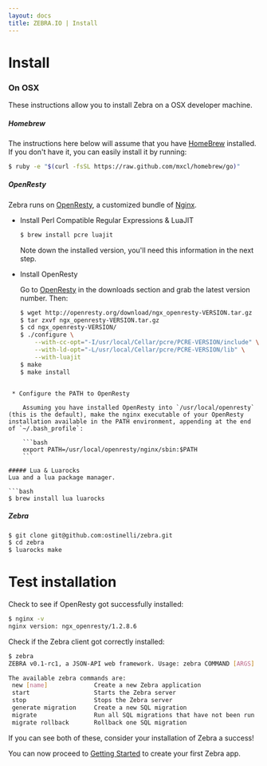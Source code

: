 ```yaml
---
layout: docs
title: ZEBRA.IO | Install
---
```


# Install

### On OSX
These instructions allow you to install Zebra on a OSX developer machine.

##### Homebrew
The instructions here below will assume that you have [HomeBrew](http://brew.sh/) installed.
If you don't have it, you can easily install it by running:

```bash
$ ruby -e "$(curl -fsSL https://raw.github.com/mxcl/homebrew/go)"
```

##### OpenResty
Zebra runs on [OpenResty](http://openresty.org/), a customized bundle of [Nginx](http://nginx.org/).

 * Install Perl Compatible Regular Expressions & LuaJIT

    ```bash
    $ brew install pcre luajit
    ````
    Note down the installed version, you'll need this information in the next step.

 * Install OpenResty

    Go to [OpenResty](http://openresty.org/) in the downloads section and grab the latest version number. Then:

    ```bash
    $ wget http://openresty.org/download/ngx_openresty-VERSION.tar.gz
    $ tar zxvf ngx_openresty-VERSION.tar.gz
    $ cd ngx_openresty-VERSION/
    $ ./configure \
        --with-cc-opt="-I/usr/local/Cellar/pcre/PCRE-VERSION/include" \
        --with-ld-opt="-L/usr/local/Cellar/pcre/PCRE-VERSION/lib" \
        --with-luajit
    $ make
    $ make install
```

 * Configure the PATH to OpenResty

    Assuming you have installed OpenResty into `/usr/local/openresty` (this is the default), make the nginx executable of your OpenResty installation available in the PATH environment, appending at the end of `~/.bash_profile`:

    ```bash
    export PATH=/usr/local/openresty/nginx/sbin:$PATH
    ```

##### Lua & Luarocks
Lua and a lua package manager.

```bash
$ brew install lua luarocks
```

##### Zebra
```bash
$ git clone git@github.com:ostinelli/zebra.git
$ cd zebra
$ luarocks make
```

# Test installation

Check to see if OpenResty got successfully installed:

```bash
$ nginx -v
nginx version: ngx_openresty/1.2.8.6
```

Check if the Zebra client got correctly installed:

```bash
$ zebra
ZEBRA v0.1-rc1, a JSON-API web framework. Usage: zebra COMMAND [ARGS]

The available zebra commands are:
 new [name]             Create a new Zebra application
 start                  Starts the Zebra server
 stop                   Stops the Zebra server
 generate migration     Create a new SQL migration
 migrate                Run all SQL migrations that have not been run
 migrate rollback       Rollback one SQL migration

```

If you can see both of these, consider your installation of Zebra a success!

You can now proceed to [Getting Started](/docs/getting_started.html) to create your first Zebra app.
